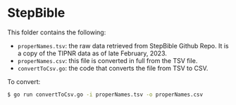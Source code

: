 # StepBible 

This folder contains the following:

- `properNames.tsv`: the raw data retrieved from StepBible Github Repo. It is a copy of the TIPNR data as of late February, 2023.
- `properNames.csv`: this file is converted in full from the TSV file.
- `convertToCsv.go`: the code that converts the file from TSV to CSV.

To convert:

```sh
$ go run convertToCsv.go -i properNames.tsv -o properNames.csv
```

